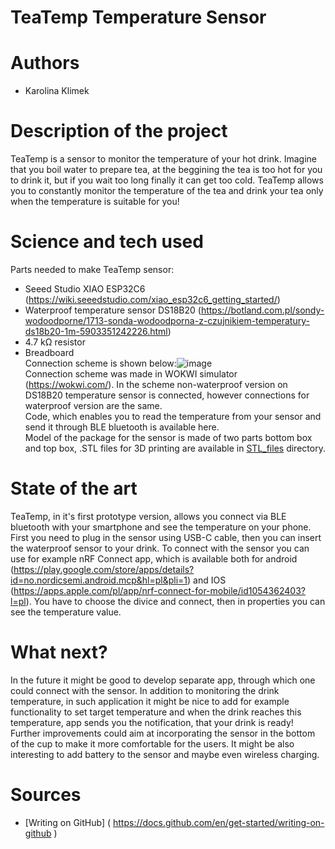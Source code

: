 # TeaTemp Temperature Sensor
# Authors 
- Karolina Klimek
# Description of the project 
TeaTemp is a sensor to monitor the temperature of your hot drink. Imagine that you boil water to prepare tea, at the beggining the tea is too hot for you to drink it, but if you wait too long finally it can get too cold. TeaTemp allows you to constantly monitor the temperature of the tea and drink your tea only when the temperature is suitable for you! 
# Science and tech used 
Parts needed to make TeaTemp sensor: <br />
- Seeed Studio XIAO ESP32C6 (https://wiki.seeedstudio.com/xiao_esp32c6_getting_started/) <br />
- Waterproof temperature sensor DS18B20 (https://botland.com.pl/sondy-wodoodporne/1713-sonda-wodoodporna-z-czujnikiem-temperatury-ds18b20-1m-5903351242226.html) <br />
- 4.7 kΩ resistor <br />
- Breadboard <br />
Connection scheme is shown below:![image](https://github.com/user-attachments/assets/5fe416a5-7dfc-44ad-a2ea-5f58a9a82e8d) <br />
Connection scheme was made in WOKWI simulator (https://wokwi.com/). In the scheme non-waterproof version on DS18B20 temperature sensor is connected, however connections for waterproof version are the same.<br />
Code, which enables you to read the temperature from your sensor and send it through BLE bluetooth is available here. <br />
Model of the package for the sensor is made of two parts bottom box and top box, .STL files for 3D printing are available in [STL_files](./STL_files/) directory. 
# State of the art 
TeaTemp, in it's first prototype version, allows you connect via BLE bluetooth with your smartphone and see the temperature on your phone. First you need to plug in the sensor using USB-C cable, then you can insert the waterproof sensor to your drink. To connect with the sensor you can use for example nRF Connect app, which is available both for android (https://play.google.com/store/apps/details?id=no.nordicsemi.android.mcp&hl=pl&pli=1) and IOS (https://apps.apple.com/pl/app/nrf-connect-for-mobile/id1054362403?l=pl). You have to choose the divice and connect, then in properties you can see the temperature value. 
# What next?
In the future it might be good to develop separate app, through which one could connect with the sensor. In addition to monitoring the drink temperature, in such application it might be nice to add for example functionality to set target temperature and when the drink reaches this temperature, app sends you the notification, that your drink is ready! Further improvements could aim at incorporating the sensor in the bottom of the cup to make it more comfortable for the users. It might be also interesting to add battery to the sensor and maybe even wireless charging. 
# Sources 
- [Writing on GitHub] ( https://docs.github.com/en/get-started/writing-on-github ) 
